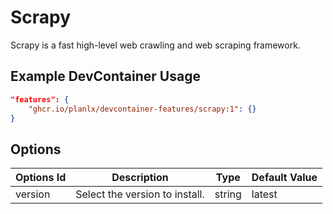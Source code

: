 
# Scrapy

Scrapy is a fast high-level web crawling and web scraping framework.

## Example DevContainer Usage

```json
"features": {
    "ghcr.io/planlx/devcontainer-features/scrapy:1": {}
}
```

## Options

| Options Id | Description | Type | Default Value |
|-----|-----|-----|-----|
| version | Select the version to install. | string | latest |


